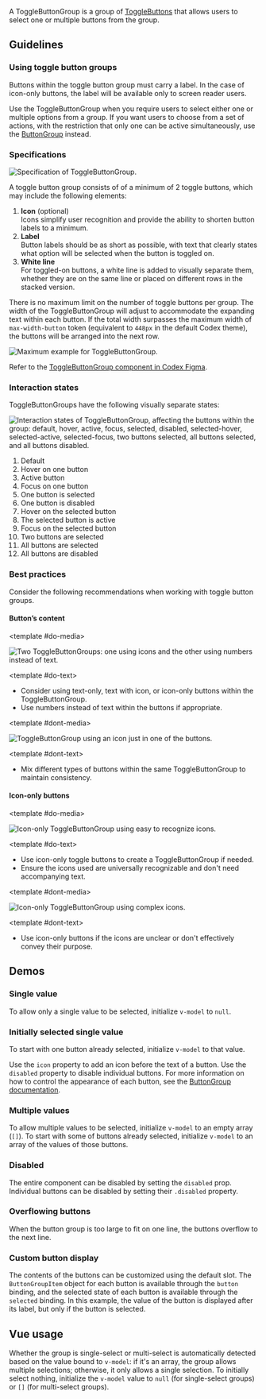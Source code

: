 <script setup>
import SingleValueToggleButtonGroup from '@/../component-demos/toggle-button-group/examples/SingleValueToggleButtonGroup.vue';
import InitiallySelectedSingleValueToggleButtonGroup from '@/../component-demos/toggle-button-group/examples/InitiallySelectedSingleValueToggleButtonGroup.vue';
import MultiValueToggleButtonGroup from '@/../component-demos/toggle-button-group/examples/MultiValueToggleButtonGroup.vue';
import DisabledToggleButtonGroup from '@/../component-demos/toggle-button-group/examples/DisabledToggleButtonGroup.vue';
import MaximumToggleButtonGroup from '@/../component-demos/toggle-button-group/examples/MaximumToggleButtonGroup.vue';
import ToggleButtonGroupWithSlot from '@/../component-demos/toggle-button-group/examples/ToggleButtonGroupWithSlot.vue';
</script>

A ToggleButtonGroup is a group of [ToggleButtons](./toggle-button.md) that allows users to select one
or multiple buttons from the group.

## Guidelines

### Using toggle button groups

Buttons within the toggle button group must carry a label. In the case of icon-only buttons, the
label will be available only to screen reader users.

Use the ToggleButtonGroup when you require users to select either one or multiple options from a
group. If you want users to choose from a set of actions, with the restriction that only one can be
active simultaneously, use the
[ButtonGroup](./button-group.md) instead.

### Specifications

![Specification of ToggleButtonGroup.](../../assets/components/toggle-button-group-specifications.svg)

A toggle button group consists of of a minimum of 2 toggle buttons, which may include the following elements:
1. **Icon** (optional)<br>
Icons simplify user recognition and provide the ability to shorten button labels to a minimum.
2. **Label**<br>
Button labels should be as short as possible, with text that clearly states what option will be
selected when the button is toggled on.
3. **White line**<br>
For toggled-on buttons, a white line is added to visually separate them, whether they are on the
same line or placed on different rows in the stacked version.

There is no maximum limit on the number of toggle buttons per group. The width of the
ToggleButtonGroup will adjust to accommodate the expanding text within each button. If the total
width surpasses the maximum width of `max-width-button` token (equivalent to `448px` in the default
Codex theme), the buttons will be arranged into the next row.

![Maximum example for ToggleButtonGroup.](../../assets/components/toggle-button-group-specifications-max.svg)

Refer to the
[ToggleButtonGroup component in Codex Figma](https://www.figma.com/file/KoDuJMadWBXtsOtzGS4134/%E2%9D%96-Codex-components?type=design&node-id=13076-166158&mode=design&t=GijyYqGUqXgv1QVo-0).

### Interaction states

ToggleButtonGroups have the following visually separate states:

![Interaction states of ToggleButtonGroup, affecting the buttons within the group: default, hover, active, focus, selected, disabled, selected-hover, selected-active, selected-focus, two buttons selected, all buttons selected, and all buttons disabled.](../../assets/components/toggle-button-group-interaction-states.svg)

1. Default
2. Hover on one button
3. Active button
4. Focus on one button
5. One button is selected
6. One button is disabled
7. Hover on the selected button
8. The selected button is active
9. Focus on the selected button
10. Two buttons are selected
11. All buttons are selected
12. All buttons are disabled

### Best practices

Consider the following recommendations when working with toggle button groups.

#### Button’s content

<cdx-demo-rules>

<template #do-media>

![Two ToggleButtonGroups: one using icons and the other using numbers instead of text.](../../assets/components/toggle-button-group-best-practices-content-do.svg)

</template>

<template #do-text>

- Consider using text-only, text with icon, or icon-only buttons within the ToggleButtonGroup.
- Use numbers instead of text within the buttons if appropriate.

</template>

<template #dont-media>

![ToggleButtonGroup using an icon just in one of the buttons.](../../assets/components/toggle-button-group-best-practices-content-dont.svg)

</template>

<template #dont-text>

- Mix different types of buttons within the same ToggleButtonGroup to maintain consistency.

</template>

</cdx-demo-rules>

#### Icon-only buttons

<cdx-demo-rules>

<template #do-media>

![Icon-only ToggleButtonGroup using easy to recognize icons.](../../assets/components/toggle-button-group-best-practices-icon-do.svg)

</template>

<template #do-text>

- Use icon-only toggle buttons to create a ToggleButtonGroup if needed.
- Ensure the icons used are universally recognizable and don't need accompanying text.

</template>

<template #dont-media>

![Icon-only ToggleButtonGroup using complex icons.](../../assets/components/toggle-button-group-best-practices-icon-dont.svg)

</template>

<template #dont-text>

- Use icon-only buttons if the icons are unclear or don't effectively convey their purpose.

</template>

</cdx-demo-rules>

## Demos

### Single value
To allow only a single value to be selected, initialize `v-model` to `null`.

<cdx-demo-wrapper :force-reset="true" :force-controls="true">
<template v-slot:demo>
    <single-value-toggle-button-group />
</template>

<template v-slot:code>

:::code-group

<<< @/../component-demos/toggle-button-group/examples/SingleValueToggleButtonGroup.vue [NPM]

<<< @/../component-demos/toggle-button-group/examples-mw/SingleValueToggleButtonGroup.vue [MediaWiki]

:::

</template>
</cdx-demo-wrapper>

### Initially selected single value
To start with one button already selected, initialize `v-model` to that value.

Use the `icon` property to add an icon before the text of a button. Use the `disabled` property
to disable individual buttons. For more information on how to control the appearance of each
button, see the [ButtonGroup documentation](./button-group).

<cdx-demo-wrapper :force-reset="true">
<template v-slot:demo>
    <initially-selected-single-value-toggle-button-group />
</template>

<template v-slot:code>

:::code-group

<<< @/../component-demos/toggle-button-group/examples/InitiallySelectedSingleValueToggleButtonGroup.vue [NPM]

<<< @/../component-demos/toggle-button-group/examples-mw/InitiallySelectedSingleValueToggleButtonGroup.vue [MediaWiki]

:::

</template>
</cdx-demo-wrapper>


### Multiple values
To allow multiple values to be selected, initialize `v-model` to an empty array (`[]`). To start
with some of buttons already selected, initialize `v-model` to an array of the values of those
buttons.

<cdx-demo-wrapper :force-reset="true">
<template v-slot:demo>
    <multi-value-toggle-button-group />
</template>

<template v-slot:code>

:::code-group

<<< @/../component-demos/toggle-button-group/examples/MultiValueToggleButtonGroup.vue [NPM]

<<< @/../component-demos/toggle-button-group/examples-mw/MultiValueToggleButtonGroup.vue [MediaWiki]

:::

</template>
</cdx-demo-wrapper>

### Disabled
The entire component can be disabled by setting the `disabled` prop. Individual buttons can be
disabled by setting their `.disabled` property.

<cdx-demo-wrapper>
<template v-slot:demo>
    <disabled-toggle-button-group />
</template>

<template v-slot:code>

:::code-group

<<< @/../component-demos/toggle-button-group/examples/DisabledToggleButtonGroup.vue [NPM]

<<< @/../component-demos/toggle-button-group/examples-mw/DisabledToggleButtonGroup.vue [MediaWiki]

:::

</template>
</cdx-demo-wrapper>

### Overflowing buttons
When the button group is too large to fit on one line, the buttons overflow to the next line.

<cdx-demo-wrapper>
<template v-slot:demo>
    <maximum-toggle-button-group />
</template>

<template v-slot:code>

:::code-group

<<< @/../component-demos/toggle-button-group/examples/MaximumToggleButtonGroup.vue [NPM]

<<< @/../component-demos/toggle-button-group/examples-mw/MaximumToggleButtonGroup.vue [MediaWiki]

:::

</template>
</cdx-demo-wrapper>

### Custom button display
The contents of the buttons can be customized using the default slot. The `ButtonGroupItem` object
for each button is available through the `button` binding, and the selected state of each button is
available through the `selected` binding. In this example, the value of the button is displayed
after its label, but only if the button is selected.

<cdx-demo-wrapper :force-reset="true">
<template v-slot:demo>
    <toggle-button-group-with-slot />
</template>

<template v-slot:code>

:::code-group

<<< @/../component-demos/toggle-button-group/examples/ToggleButtonGroupWithSlot.vue [NPM]

<<< @/../component-demos/toggle-button-group/examples-mw/ToggleButtonGroupWithSlot.vue [MediaWiki]

:::

</template>
</cdx-demo-wrapper>

## Vue usage

Whether the group is single-select or multi-select is automatically detected based on the value
bound to `v-model`: if it's an array, the group allows multiple selections; otherwise, it only
allows a single selection. To initially select nothing, initialize the `v-model` value to
`null` (for single-select groups) or `[]` (for multi-select groups).
